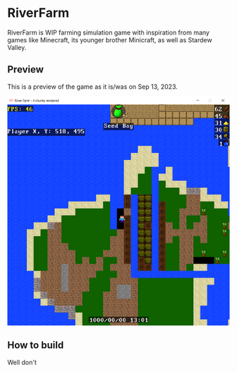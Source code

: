 # RiverFarm

RiverFarm is WIP farming simulation game with inspiration from many games like Minecraft, its younger brother Minicraft, as well as Stardew Valley.

## Preview

This is a preview of the game as it is/was on Sep 13, 2023.

![This is a preview img](preview.png)

## How to build

Well don't
